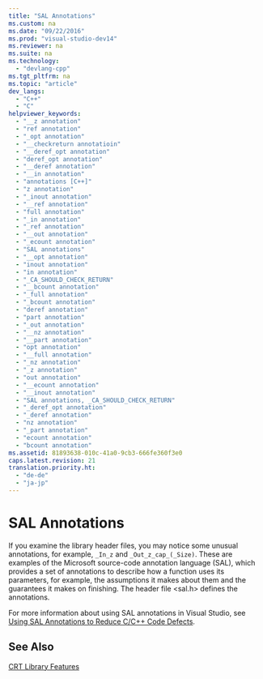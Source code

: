 ```yaml
---
title: "SAL Annotations"
ms.custom: na
ms.date: "09/22/2016"
ms.prod: "visual-studio-dev14"
ms.reviewer: na
ms.suite: na
ms.technology: 
  - "devlang-cpp"
ms.tgt_pltfrm: na
ms.topic: "article"
dev_langs: 
  - "C++"
  - "C"
helpviewer_keywords: 
  - "__z annotation"
  - "ref annotation"
  - "_opt annotation"
  - "__checkreturn annotatioin"
  - "__deref_opt annotation"
  - "deref_opt annotation"
  - "__deref annotation"
  - "__in annotation"
  - "annotations [C++]"
  - "z annotation"
  - "_inout annotation"
  - "__ref annotation"
  - "full annotation"
  - "_in annotation"
  - "_ref annotation"
  - "__out annotation"
  - "_ecount annotation"
  - "SAL annotations"
  - "__opt annotation"
  - "inout annotation"
  - "in annotation"
  - "_CA_SHOULD_CHECK_RETURN"
  - "__bcount annotation"
  - "_full annotation"
  - "_bcount annotation"
  - "deref annotation"
  - "part annotation"
  - "_out annotation"
  - "__nz annotation"
  - "__part annotation"
  - "opt annotation"
  - "__full annotation"
  - "_nz annotation"
  - "_z annotation"
  - "out annotation"
  - "__ecount annotation"
  - "__inout annotation"
  - "SAL annotations, _CA_SHOULD_CHECK_RETURN"
  - "_deref_opt annotation"
  - "_deref annotation"
  - "nz annotation"
  - "_part annotation"
  - "ecount annotation"
  - "bcount annotation"
ms.assetid: 81893638-010c-41a0-9cb3-666fe360f3e0
caps.latest.revision: 21
translation.priority.ht: 
  - "de-de"
  - "ja-jp"
---
```

# SAL Annotations
If you examine the library header files, you may notice some unusual annotations, for example, `_In_z` and `_Out_z_cap_(_Size)`. These are examples of the Microsoft source-code annotation language (SAL), which provides a set of annotations to describe how a function uses its parameters, for example, the assumptions it makes about them and the guarantees it makes on finishing. The header file \<sal.h> defines the annotations.  
  
 For more information about using SAL annotations in Visual Studio, see [Using SAL Annotations to Reduce C/C++ Code Defects](../vs140/using-sal-annotations-to-reduce-c-c---code-defects.md).  
  
## See Also  
 [CRT Library Features](../vs140/crt-library-features.md)